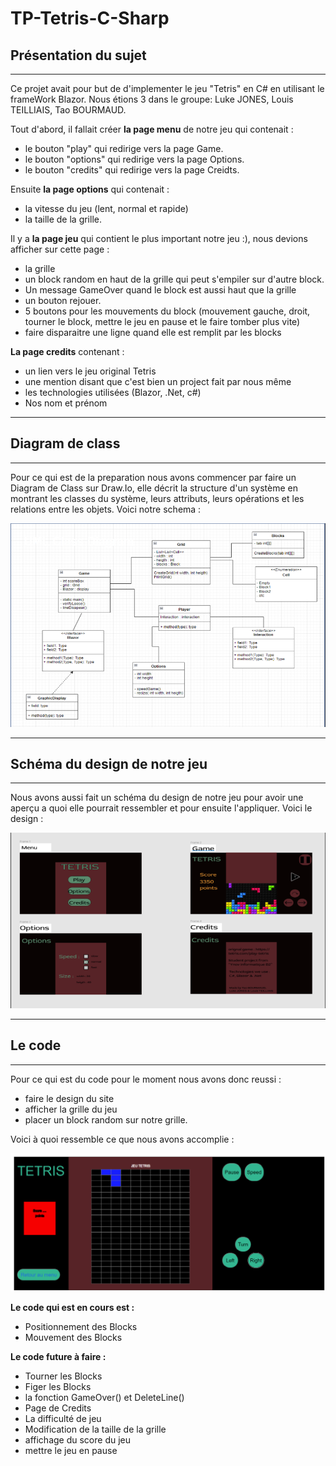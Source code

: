 # **TP-Tetris-C-Sharp**

## **Présentation du sujet**
---


Ce projet avait pour but de d'implementer le jeu "Tetris" en C# en utilisant le frameWork Blazor. Nous étions 3 dans le groupe: Luke JONES, Louis TEILLIAIS, Tao BOURMAUD.

Tout d'abord, il fallait créer **la page menu** de notre jeu qui contenait :
- le bouton "play" qui redirige vers la page Game.
- le bouton "options" qui redirige vers la page Options.
- le bouton "credits" qui redirige vers la page Creidts.

Ensuite **la page options** qui contenait :
- la vitesse du jeu (lent, normal et rapide)
- la taille de la grille. 

Il y a **la page jeu** qui contient le plus important notre jeu :), nous devions afficher sur cette page :
- la grille 
- un block random en haut de la grille qui peut s'empiler sur d'autre block. 
- Un message GameOver quand le block est aussi haut que la grille
- un bouton rejouer.
- 5 boutons pour les mouvements du block (mouvement gauche, droit, tourner le block, mettre le jeu en pause et le faire tomber plus vite)
- faire disparaitre une ligne quand elle est remplit par les blocks

**La page credits** contenant :
- un lien vers le jeu original Tetris
- une mention disant que c'est bien un project fait par nous même
- les technologies utilisées (Blazor, .Net, c#)
- Nos nom et prénom

---
## **Diagram de class**
---

Pour ce qui est de la preparation nous avons commencer par faire un Diagram de Class sur Draw.Io, elle décrit la structure d'un système en montrant les classes du système, leurs attributs, leurs opérations et les relations entre les objets.
Voici notre schema : 

![](1.PNG)

---
## **Schéma du design de notre jeu**
---

Nous avons aussi fait un schéma du design de notre jeu pour avoir une aperçu a quoi elle pourrait ressembler et pour ensuite l'appliquer. Voici le design : 

![](2.PNG)

---
## **Le code**
---

Pour ce qui est du code pour le moment nous avons donc reussi :
- faire le design du site
- afficher la grille du jeu
- placer un block random sur notre grille. 

Voici à quoi ressemble ce que nous avons accomplie  :

![](3.PNG)

**Le code qui est en cours est :**
- Positionnement des Blocks
- Mouvement des Blocks


**Le code future à faire :**
- Tourner les Blocks							
- Figer les Blocks
- la fonction GameOver() et DeleteLine()					
- Page de Credits
- La difficulté de jeu							
- Modification de la taille de la grille
- affichage du score du jeu									
- mettre le jeu en pause

